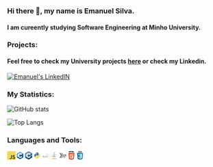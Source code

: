 ### Hi there  👋, my name is Emanuel Silva.
#### I am cureently studying Software Engineering at Minho University.

### Projects:
#### Feel free to check my University projects [here](https://github.com/EmanuelsGiT/University/) or check my Linkedin.

<a href="https://www.linkedin.com/in/emanuel-silva-a62802213//">
  <img alt="Emanuel's LinkedIN" width="22px" src="https://raw.githubusercontent.com/peterthehan/peterthehan/master/assets/linkedin.svg" />
</a>

### My Statistics:

![GitHub stats](https://github-readme-stats.vercel.app/api?username=EmanuelsGiT&theme=highcontrast&show_icons=true)

![Top Langs](https://github-readme-stats.vercel.app/api/top-langs/?username=EmanuelsGiT&theme=highcontrast&hide=haskell)


### Languages and Tools:

<code><img height="20" src="https://raw.githubusercontent.com/github/explore/80688e429a7d4ef2fca1e82350fe8e3517d3494d/topics/javascript/javascript.png"><img height="20" src="https://raw.githubusercontent.com/github/explore/80688e429a7d4ef2fca1e82350fe8e3517d3494d/topics/c/c.png"><img height="20" src="https://raw.githubusercontent.com/github/explore/80688e429a7d4ef2fca1e82350fe8e3517d3494d/topics/cpp/cpp.png"><img height="20" src="https://raw.githubusercontent.com/github/explore/80688e429a7d4ef2fca1e82350fe8e3517d3494d/topics/python/python.png"><img height="20" src="https://raw.githubusercontent.com/github/explore/80688e429a7d4ef2fca1e82350fe8e3517d3494d/topics/mysql/mysql.png"><img height="20" src="https://raw.githubusercontent.com/github/explore/80688e429a7d4ef2fca1e82350fe8e3517d3494d/topics/java/java.png"><img height="20" src="https://raw.githubusercontent.com/github/explore/80688e429a7d4ef2fca1e82350fe8e3517d3494d/topics/haskell/haskell.png"><img height="20" src="https://raw.githubusercontent.com/github/explore/80688e429a7d4ef2fca1e82350fe8e3517d3494d/topics/html/html.png"><img height="20" src="https://raw.githubusercontent.com/github/explore/80688e429a7d4ef2fca1e82350fe8e3517d3494d/topics/css/css.png"></code>
